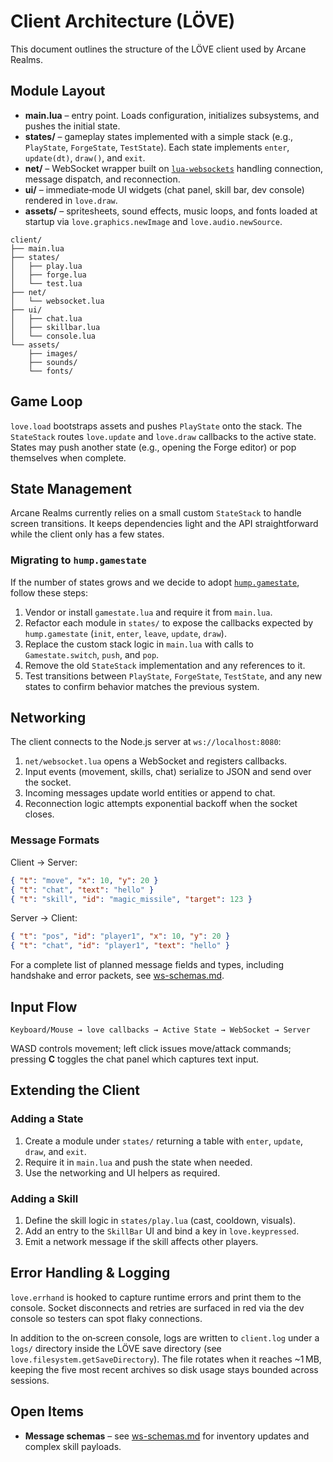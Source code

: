 # Client Architecture (LÖVE)

This document outlines the structure of the LÖVE client used by Arcane Realms.

## Module Layout
- **main.lua** – entry point. Loads configuration, initializes subsystems, and pushes the initial state.
- **states/** – gameplay states implemented with a simple stack (e.g., `PlayState`, `ForgeState`, `TestState`). Each state
  implements `enter`, `update(dt)`, `draw()`, and `exit`.
- **net/** – WebSocket wrapper built on [`lua-websockets`](https://github.com/lipp/lua-websockets) handling connection,
  message dispatch, and reconnection.
- **ui/** – immediate‑mode UI widgets (chat panel, skill bar, dev console) rendered in `love.draw`.
- **assets/** – spritesheets, sound effects, music loops, and fonts loaded at startup via `love.graphics.newImage` and
  `love.audio.newSource`.

```
client/
├── main.lua
├── states/
│   ├── play.lua
│   ├── forge.lua
│   └── test.lua
├── net/
│   └── websocket.lua
├── ui/
│   ├── chat.lua
│   ├── skillbar.lua
│   └── console.lua
└── assets/
    ├── images/
    ├── sounds/
    └── fonts/
```

## Game Loop
`love.load` bootstraps assets and pushes `PlayState` onto the stack. The `StateStack` routes `love.update` and `love.draw`
callbacks to the active state. States may push another state (e.g., opening the Forge editor) or pop themselves when complete.

## State Management
Arcane Realms currently relies on a small custom `StateStack` to handle screen transitions.  It keeps dependencies light and
the API straightforward while the client only has a few states.

### Migrating to `hump.gamestate`
If the number of states grows and we decide to adopt [`hump.gamestate`](https://github.com/vrld/hump/blob/master/gamestate.lua),
follow these steps:
1. Vendor or install `gamestate.lua` and require it from `main.lua`.
2. Refactor each module in `states/` to expose the callbacks expected by `hump.gamestate` (`init`, `enter`, `leave`, `update`,
   `draw`).
3. Replace the custom stack logic in `main.lua` with calls to `Gamestate.switch`, `push`, and `pop`.
4. Remove the old `StateStack` implementation and any references to it.
5. Test transitions between `PlayState`, `ForgeState`, `TestState`, and any new states to confirm behavior matches the previous
   system.

## Networking
The client connects to the Node.js server at `ws://localhost:8080`:
1. `net/websocket.lua` opens a WebSocket and registers callbacks.
2. Input events (movement, skills, chat) serialize to JSON and send over the socket.
3. Incoming messages update world entities or append to chat.
4. Reconnection logic attempts exponential backoff when the socket closes.

### Message Formats

Client → Server:

```json
{ "t": "move", "x": 10, "y": 20 }
{ "t": "chat", "text": "hello" }
{ "t": "skill", "id": "magic_missile", "target": 123 }
```

Server → Client:

```json
{ "t": "pos", "id": "player1", "x": 10, "y": 20 }
{ "t": "chat", "id": "player1", "text": "hello" }
```

For a complete list of planned message fields and types, including
handshake and error packets, see
[ws-schemas.md](ws-schemas.md).

## Input Flow
```
Keyboard/Mouse → love callbacks → Active State → WebSocket → Server
```
WASD controls movement; left click issues move/attack commands; pressing **C** toggles the chat panel which captures text input.

## Extending the Client
### Adding a State
1. Create a module under `states/` returning a table with `enter`, `update`, `draw`, and `exit`.
2. Require it in `main.lua` and push the state when needed.
3. Use the networking and UI helpers as required.

### Adding a Skill
1. Define the skill logic in `states/play.lua` (cast, cooldown, visuals).
2. Add an entry to the `SkillBar` UI and bind a key in `love.keypressed`.
3. Emit a network message if the skill affects other players.

## Error Handling & Logging
`love.errhand` is hooked to capture runtime errors and print them to the console. Socket disconnects and retries are surfaced in
red via the dev console so testers can spot flaky connections.

In addition to the on‑screen console, logs are written to `client.log` under a `logs/` directory inside the LÖVE save
directory (see `love.filesystem.getSaveDirectory`). The file rotates when it reaches ~1 MB, keeping the five most recent
archives so disk usage stays bounded across sessions.

## Open Items
- **Message schemas** – see [ws-schemas.md](ws-schemas.md) for inventory updates and complex skill payloads.

